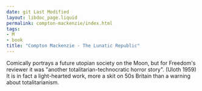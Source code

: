 ```yaml
---
date: git Last Modified
layout: libdoc_page.liquid
permalink: compton-mackenzie/index.html
tags:
- M
- book
title: "Compton Mackenzie - The Lunatic Republic"
---
```


Comically portrays a future utopian society on the Moon, but for Freedom's reviewer it was "another totalitarian-technocratic horror story". (Uloth 1959) It is in fact a light-hearted work, more a skit on 50s Britain than a warning about totalitarianism.